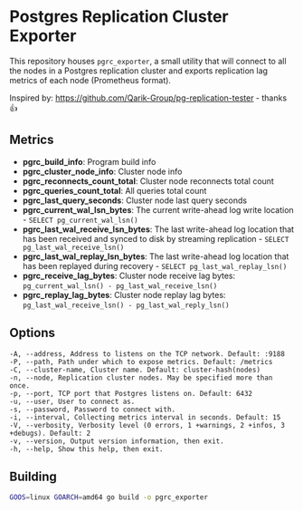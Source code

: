 # Postgres Replication Cluster Exporter

This repository houses `pgrc_exporter`, a small utility that will connect to all the nodes in a Postgres replication cluster and exports replication lag metrics of each node (Prometheus format).

Inspired by: https://github.com/Qarik-Group/pg-replication-tester - thanks :+1:

## Metrics

- **pgrc_build_info**: Program build info
- **pgrc_cluster_node_info**: Cluster node info
- **pgrc_reconnects_count_total**: Cluster node reconnects total count
- **pgrc_queries_count_total**: All queries total count
- **pgrc_last_query_seconds**: Cluster node last query seconds
- **pgrc_current_wal_lsn_bytes**: The current write-ahead log write location - `SELECT pg_current_wal_lsn()`
- **pgrc_last_wal_receive_lsn_bytes**: The last write-ahead log location that has been received and synced to disk by streaming replication - `SELECT pg_last_wal_receive_lsn()`
- **pgrc_last_wal_replay_lsn_bytes**: The last write-ahead log location that has been replayed during recovery - `SELECT pg_last_wal_replay_lsn()`
- **pgrc_receive_lag_bytes**: Cluster node receive lag bytes: `pg_current_wal_lsn() - pg_last_wal_receive_lsn()`
- **pgrc_replay_lag_bytes**: Cluster node replay lag bytes: `pg_last_wal_receive_lsn() - pg_last_wal_reply_lsn()`

## Options

```
-A, --address, Address to listens on the TCP network. Default: :9188
-P, --path, Path under which to expose metrics. Default: /metrics
-C, --cluster-name, Cluster name. Default: cluster-hash(nodes)
-n, --node, Replication cluster nodes. May be specified more than once.
-p, --port, TCP port that Postgres listens on. Default: 6432 
-u, --user, User to connect as.
-s, --password, Password to connect with.
-i, --interval, Collecting metrics interval in seconds. Default: 15 
-V, --verbosity, Verbosity level (0 errors, 1 +warnings, 2 +infos, 3 +debugs). Default: 2 
-v, --version, Output version information, then exit.
-h, --help, Show this help, then exit.
```

## Building

```bash
GOOS=linux GOARCH=amd64 go build -o pgrc_exporter
```
